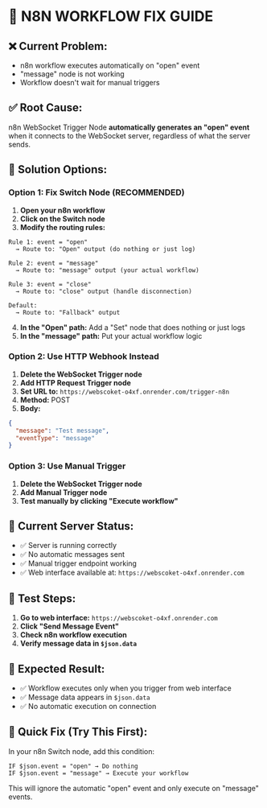 # 🚨 N8N WORKFLOW FIX GUIDE

## ❌ **Current Problem:**
- n8n workflow executes automatically on "open" event
- "message" node is not working
- Workflow doesn't wait for manual triggers

## ✅ **Root Cause:**
n8n WebSocket Trigger Node **automatically generates an "open" event** when it connects to the WebSocket server, regardless of what the server sends.

## 🎯 **Solution Options:**

### **Option 1: Fix Switch Node (RECOMMENDED)**

1. **Open your n8n workflow**
2. **Click on the Switch node**
3. **Modify the routing rules:**

```
Rule 1: event = "open"
  → Route to: "Open" output (do nothing or just log)
  
Rule 2: event = "message" 
  → Route to: "message" output (your actual workflow)
  
Rule 3: event = "close"
  → Route to: "close" output (handle disconnection)
  
Default: 
  → Route to: "Fallback" output
```

4. **In the "Open" path:** Add a "Set" node that does nothing or just logs
5. **In the "message" path:** Put your actual workflow logic

### **Option 2: Use HTTP Webhook Instead**

1. **Delete the WebSocket Trigger node**
2. **Add HTTP Request Trigger node**
3. **Set URL to:** `https://webscoket-o4xf.onrender.com/trigger-n8n`
4. **Method:** POST
5. **Body:** 
```json
{
  "message": "Test message",
  "eventType": "message"
}
```

### **Option 3: Use Manual Trigger**

1. **Delete the WebSocket Trigger node**
2. **Add Manual Trigger node**
3. **Test manually by clicking "Execute workflow"**

## 🔧 **Current Server Status:**
- ✅ Server is running correctly
- ✅ No automatic messages sent
- ✅ Manual trigger endpoint working
- ✅ Web interface available at: `https://webscoket-o4xf.onrender.com`

## 🧪 **Test Steps:**

1. **Go to web interface:** `https://webscoket-o4xf.onrender.com`
2. **Click "Send Message Event"**
3. **Check n8n workflow execution**
4. **Verify message data in `$json.data`**

## 📝 **Expected Result:**
- ✅ Workflow executes only when you trigger from web interface
- ✅ Message data appears in `$json.data`
- ✅ No automatic execution on connection

## 🚀 **Quick Fix (Try This First):**

In your n8n Switch node, add this condition:
```
IF $json.event = "open" → Do nothing
IF $json.event = "message" → Execute your workflow
```

This will ignore the automatic "open" event and only execute on "message" events.
